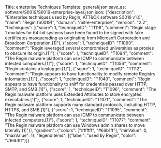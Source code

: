 Title: enterprise Techniques
Template: general/json
save_as: software/S0019/S0019-enterprise-layer.json
json: {"description": "Enterprise techniques used by Regin, ATT&CK software S0019 v1.0", "name": "Regin (S0019)", "domain": "mitre-enterprise", "version": "2.2", "techniques": [{"score": 1, "techniqueID": "T1116", "comment": "Regin stage 1 modules for 64-bit systems have been found to be signed with fake certificates masquerading as originating from Microsoft Corporation and Broadcom Corporation.[1]"}, {"score": 1, "techniqueID": "T1090", "comment": "Regin leveraged several compromised universities as proxies to obscure its origin.[1]"}, {"score": 1, "techniqueID": "T1094", "comment": "The Regin malware platform can use ICMP to communicate between infected computers.[1]"}, {"score": 1, "techniqueID": "T1056", "comment": "Regin contains a keylogger.[1]"}, {"score": 1, "techniqueID": "T1112", "comment": "Regin appears to have functionality to modify remote Registry information.[1]"}, {"score": 1, "techniqueID": "T1040", "comment": "Regin appears to have functionality to sniff for credentials passed over HTTP, SMTP, and SMB.[1]"}, {"score": 1, "techniqueID": "T1096", "comment": "The Regin malware platform uses Extended Attributes to store encrypted executables.[1]"}, {"score": 1, "techniqueID": "T1071", "comment": "The Regin malware platform supports many standard protocols, including HTTP, HTTPS, and SMB.[1]"}, {"score": 1, "techniqueID": "T1095", "comment": "The Regin malware platform can use ICMP to communicate between infected computers.[1]"}, {"score": 1, "techniqueID": "T1077", "comment": "The Regin malware platform can use Windows admin shares to move laterally.[1]"}], "gradient": {"colors": ["#ffffff", "#66b1ff"], "minValue": 0, "maxValue": 1}, "legendItems": [{"label": "used by Regin", "color": "#66b1ff"}]}